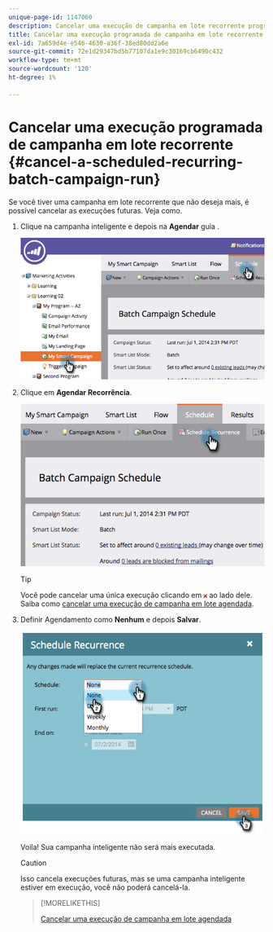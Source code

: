 ```yaml
---
unique-page-id: 1147060
description: Cancelar uma execução de campanha em lote recorrente programada - Documentos do Marketo - Documentação do produto
title: Cancelar uma execução programada de campanha em lote recorrente
exl-id: 7a659d4e-e546-4630-a36f-38ed80dd2a6e
source-git-commit: 72e1d29347bd5b77107da1e9c30169cb6490c432
workflow-type: tm+mt
source-wordcount: '120'
ht-degree: 1%

---
```


# Cancelar uma execução programada de campanha em lote recorrente {#cancel-a-scheduled-recurring-batch-campaign-run}

Se você tiver uma campanha em lote recorrente que não deseja mais, é possível cancelar as execuções futuras. Veja como.

1. Clique na campanha inteligente e depois na **Agendar** guia .

   ![](assets/image2014-9-22-16-3a44-3a51.png)

1. Clique em **Agendar Recorrência**.

   ![](assets/image2014-9-22-16-3a44-3a55.png)

   >[!TIP]
   >
   >Você pode cancelar uma única execução clicando em ![x vermelho](assets/image2014-9-22-16-3a45-3a42.png) ao lado dele. Saiba como [cancelar uma execução de campanha em lote agendada](/help/marketo/product-docs/core-marketo-concepts/smart-campaigns/using-smart-campaigns/cancel-a-scheduled-batch-campaign-run.md).

1. Definir Agendamento como **Nenhum** e depois **Salvar**.

   ![](assets/image2014-9-22-16-3a45-3a56.png)

   Voila! Sua campanha inteligente não será mais executada.

   >[!CAUTION]
   >
   >Isso cancela execuções futuras, mas se uma campanha inteligente estiver em execução, você não poderá cancelá-la.

   >[!MORELIKETHIS]
   >
   >[Cancelar uma execução de campanha em lote agendada](/help/marketo/product-docs/core-marketo-concepts/smart-campaigns/using-smart-campaigns/cancel-a-scheduled-batch-campaign-run.md)
